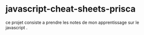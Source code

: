 # javascript-cheat-sheets-prisca
ce projet consiste a prendre les notes de mon apprentissage sur le javascript .

